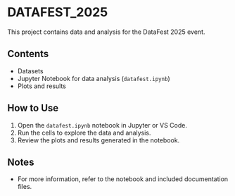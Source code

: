 # DATAFEST_2025

This project contains data and analysis for the DataFest 2025 event.

## Contents
- Datasets
- Jupyter Notebook for data analysis (`datafest.ipynb`)
- Plots and results

## How to Use
1. Open the `datafest.ipynb` notebook in Jupyter or VS Code.
2. Run the cells to explore the data and analysis.
3. Review the plots and results generated in the notebook.

## Notes
- For more information, refer to the notebook and included documentation files.